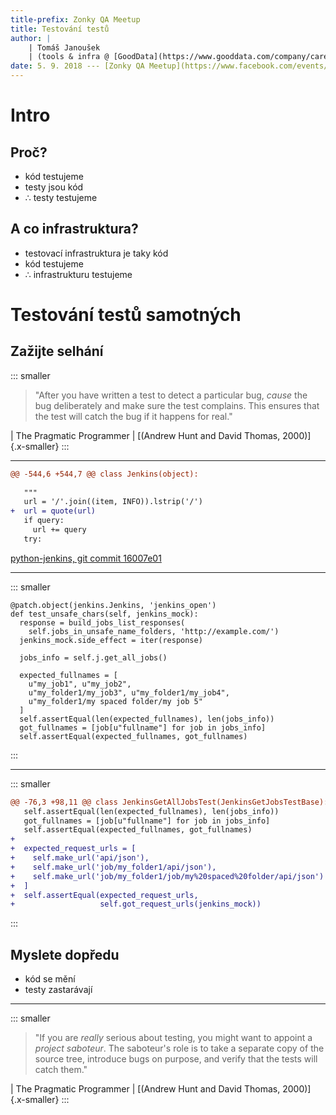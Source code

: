 ```yaml
---
title-prefix: Zonky QA Meetup
title: Testování testů
author: |
    | Tomáš Janoušek
    | (tools & infra @ [GoodData](https://www.gooddata.com/company/careers-list))
date: 5. 9. 2018 --- [Zonky QA Meetup](https://www.facebook.com/events/951789721691848/)
---
```


# Intro

## Proč?

- kód testujeme
- testy jsou kód
- ∴ testy testujeme

## A co infrastruktura?

- testovací infrastruktura je taky kód
- kód testujeme
- ∴ infrastrukturu testujeme

# Testování testů samotných

## Zažijte selhání

::: smaller
> "After you have written a test to detect a particular bug, _cause_ the bug
> deliberately and make sure the test complains. This ensures that the test
> will catch the bug if it happens for real."

| The Pragmatic Programmer
| [(Andrew Hunt and David Thomas, 2000)]{.x-smaller}
:::

---

```diff
@@ -544,6 +544,7 @@ class Jenkins(object):
 
   """
   url = '/'.join((item, INFO)).lstrip('/')
+  url = quote(url)
   if query:
     url += query
   try:
```

[python-jenkins, git commit 16007e01](https://git.openstack.org/cgit/openstack/python-jenkins/commit/?id=16007e01858cc5d36afdc31d22b5644f91a1f935)

---

::: smaller
<pre class="python"><code data-noescape
>@patch.object(jenkins.Jenkins, 'jenkins_open')
def test_unsafe_chars(self, jenkins_mock):
  response = build_jobs_list_responses(
    self.jobs_in_unsafe_name_folders, 'http://example.com/')
  jenkins_mock.side_effect = iter(response)

  jobs_info = self.j.get_all_jobs()

  expected_fullnames = [
    u"my_job1", u"my_job2",
    u"my_folder1/my_job3", u"my_folder1/my_job4",
<span class="fragment highlight-mark">    u"my_folder1/my spaced folder/my job 5"</span>
  ]
  self.assertEqual(len(expected_fullnames), len(jobs_info))
<span class="fragment highlight-mark">  got_fullnames = [job[u"fullname"] for job in jobs_info]
  self.assertEqual(expected_fullnames, got_fullnames)</span>
</code></pre>
:::

---

::: smaller
```diff
@@ -76,3 +98,11 @@ class JenkinsGetAllJobsTest(JenkinsGetJobsTestBase):
   self.assertEqual(len(expected_fullnames), len(jobs_info))
   got_fullnames = [job[u"fullname"] for job in jobs_info]
   self.assertEqual(expected_fullnames, got_fullnames)
+
+  expected_request_urls = [
+    self.make_url('api/json'),
+    self.make_url('job/my_folder1/api/json'),
+    self.make_url('job/my_folder1/job/my%20spaced%20folder/api/json')
+  ]
+  self.assertEqual(expected_request_urls,
+                   self.got_request_urls(jenkins_mock))
```
:::

## Myslete dopředu

- kód se mění
- testy zastarávají

---

::: smaller
> "If you are _really_ serious about testing, you might want to appoint a
> _project saboteur_. The saboteur's role is to take a separate copy of the
> source tree, introduce bugs on purpose, and verify that the tests will catch
> them."

| The Pragmatic Programmer
| [(Andrew Hunt and David Thomas, 2000)]{.x-smaller}
:::
